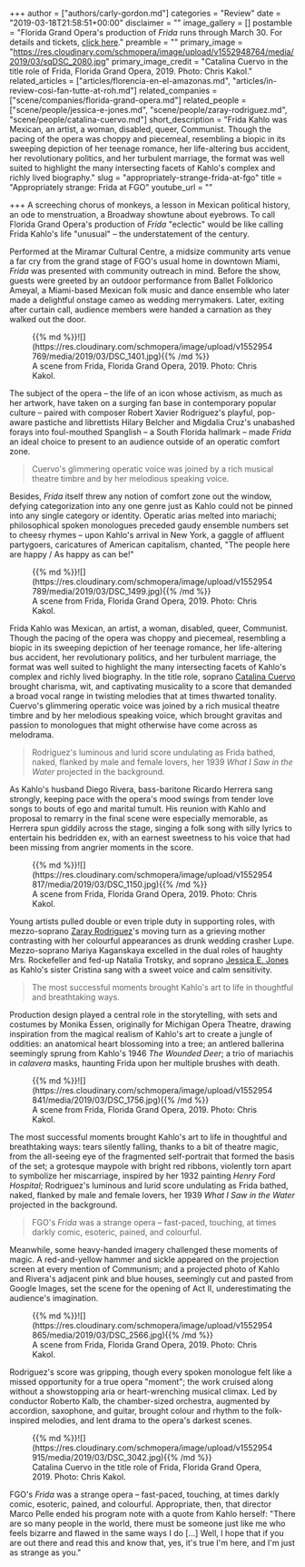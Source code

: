 +++
author = ["authors/carly-gordon.md"]
categories = "Review"
date = "2019-03-18T21:58:51+00:00"
disclaimer = ""
image_gallery = []
postamble = "Florida Grand Opera's production of _Frida_ runs through March 30. For details and tickets, [click here](https://tickets.fgo.org/Tickets/EventDetails.aspx?id=1718)."
preamble = ""
primary_image = "https://res.cloudinary.com/schmopera/image/upload/v1552948764/media/2019/03/sqDSC_2080.jpg"
primary_image_credit = "Catalina Cuervo in the title role of Frida, Florida Grand Opera, 2019. Photo: Chris Kakol."
related_articles = ["articles/florencia-en-el-amazonas.md", "articles/in-review-cosi-fan-tutte-at-roh.md"]
related_companies = ["scene/companies/florida-grand-opera.md"]
related_people = ["scene/people/jessica-e-jones.md", "scene/people/zaray-rodriguez.md", "scene/people/catalina-cuervo.md"]
short_description = "Frida Kahlo was Mexican, an artist, a woman, disabled, queer, Communist. Though the pacing of the opera was choppy and piecemeal, resembling a biopic in its sweeping depiction of her teenage romance, her life-altering bus accident, her revolutionary politics, and her turbulent marriage, the format was well suited to highlight the many intersecting facets of Kahlo's complex and richly lived biography."
slug = "appropriately-strange-frida-at-fgo"
title = "Appropriately strange: Frida at FGO"
youtube_url = ""

+++
A screeching chorus of monkeys, a lesson in Mexican political history, an ode to menstruation, a Broadway showtune about eyebrows. To call Florida Grand Opera's production of _Frida_ "eclectic" would be like calling Frida Kahlo's life "unusual" – the understatement of the century.

Performed at the Miramar Cultural Centre, a midsize community arts venue a far cry from the grand stage of FGO's usual home in downtown Miami, _Frida_ was presented with community outreach in mind. Before the show, guests were greeted by an outdoor performance from Ballet Folklorico Ameyal, a Miami-based Mexican folk music and dance ensemble who later made a delightful onstage cameo as wedding merrymakers. Later, exiting after curtain call, audience members were handed a carnation as they walked out the door.

<figure data-type="image">{{% md %}}![](https://res.cloudinary.com/schmopera/image/upload/v1552954769/media/2019/03/DSC_1401.jpg){{% /md %}}

<figcaption>A scene from Frida, Florida Grand Opera, 2019. Photo: Chris Kakol.</figcaption>

</figure>

The subject of the opera – the life of an icon whose activism, as much as her artwork, have taken on a surging fan base in contemporary popular culture – paired with composer Robert Xavier Rodriguez's playful, pop-aware pastiche and librettists Hilary Belcher and Migdalia Cruz's unabashed forays into foul-mouthed Spanglish – a South Florida hallmark – made _Frida_ an ideal choice to present to an audience outside of an operatic comfort zone.

> Cuervo's glimmering operatic voice was joined by a rich musical theatre timbre and by her melodious speaking voice.

Besides, _Frida_ itself threw any notion of comfort zone out the window, defying categorization into any one genre just as Kahlo could not be pinned into any single category or identity. Operatic arias melted into mariachi; philosophical spoken monologues preceded gaudy ensemble numbers set to cheesy rhymes – upon Kahlo's arrival in New York, a gaggle of affluent partygoers, caricatures of American capitalism, chanted, "The people here are happy / As happy as can be!"

<figure data-type="image">{{% md %}}![](https://res.cloudinary.com/schmopera/image/upload/v1552954789/media/2019/03/DSC_1499.jpg){{% /md %}}

<figcaption>A scene from Frida, Florida Grand Opera, 2019. Photo: Chris Kakol.</figcaption>

</figure>

Frida Kahlo was Mexican, an artist, a woman, disabled, queer, Communist. Though the pacing of the opera was choppy and piecemeal, resembling a biopic in its sweeping depiction of her teenage romance, her life-altering bus accident, her revolutionary politics, and her turbulent marriage, the format was well suited to highlight the many intersecting facets of Kahlo's complex and richly lived biography. In the title role, soprano [Catalina Cuervo](/scene/people/catalina-cuervo/) brought charisma, wit, and captivating musicality to a score that demanded a broad vocal range in twisting melodies that at times thwarted tonality. Cuervo's glimmering operatic voice was joined by a rich musical theatre timbre and by her melodious speaking voice, which brought gravitas and passion to monologues that might otherwise have come across as melodrama.

> Rodriguez's luminous and lurid score undulating as Frida bathed, naked, flanked by male and female lovers, her 1939 _What I Saw in the Water_ projected in the background.

As Kahlo's husband Diego Rivera, bass-baritone Ricardo Herrera sang strongly, keeping pace with the opera's mood swings from tender love songs to bouts of ego and marital tumult. His reunion with Kahlo and proposal to remarry in the final scene were especially memorable, as Herrera spun giddily across the stage, singing a folk song with silly lyrics to entertain his bedridden ex, with an earnest sweetness to his voice that had been missing from angrier moments in the score.

<figure data-type="image">{{% md %}}![](https://res.cloudinary.com/schmopera/image/upload/v1552954817/media/2019/03/DSC_1150.jpg){{% /md %}}

<figcaption>A scene from Frida, Florida Grand Opera, 2019. Photo: Chris Kakol.</figcaption>

</figure>

Young artists pulled double or even triple duty in supporting roles, with mezzo-soprano [Zaray Rodriguez](/scene/people/zaray-rodriguez/)'s moving turn as a grieving mother contrasting with her colourful appearances as drunk wedding crasher Lupe. Mezzo-soprano Mariya Kaganskaya excelled in the dual roles of haughty Mrs. Rockefeller and fed-up Natalia Trotsky, and soprano [Jessica E. Jones](/scene/people/jessica-e-jones/) as Kahlo's sister Cristina sang with a sweet voice and calm sensitivity.

> The most successful moments brought Kahlo's art to life in thoughtful and breathtaking ways.

Production design played a central role in the storytelling, with sets and costumes by Monika Essen, originally for Michigan Opera Theatre, drawing inspiration from the magical realism of Kahlo's art to create a jungle of oddities: an anatomical heart blossoming into a tree; an antlered ballerina seemingly sprung from Kahlo's 1946 _The Wounded Deer_; a trio of mariachis in _calavera_ masks, haunting Frida upon her multiple brushes with death.

<figure data-type="image">{{% md %}}![](https://res.cloudinary.com/schmopera/image/upload/v1552954841/media/2019/03/DSC_1756.jpg){{% /md %}}

<figcaption>A scene from Frida, Florida Grand Opera, 2019. Photo: Chris Kakol.</figcaption>

</figure>

The most successful moments brought Kahlo's art to life in thoughtful and breathtaking ways: tears silently falling, thanks to a bit of theatre magic, from the all-seeing eye of the fragmented self-portrait that formed the basis of the set; a grotesque maypole with bright red ribbons, violently torn apart to symbolize her miscarriage, inspired by her 1932 painting _Henry Ford Hospital_; Rodriguez's luminous and lurid score undulating as Frida bathed, naked, flanked by male and female lovers, her 1939 _What I Saw in the Water_ projected in the background.

> FGO's _Frida_ was a strange opera – fast-paced, touching, at times darkly comic, esoteric, pained, and colourful.

Meanwhile, some heavy-handed imagery challenged these moments of magic. A red-and-yellow hammer and sickle appeared on the projection screen at every mention of Communism; and a projected photo of Kahlo and Rivera's adjacent pink and blue houses, seemingly cut and pasted from Google Images, set the scene for the opening of Act II, underestimating the audience's imagination.

<figure data-type="image">{{% md %}}![](https://res.cloudinary.com/schmopera/image/upload/v1552954865/media/2019/03/DSC_2566.jpg){{% /md %}}

<figcaption>A scene from Frida, Florida Grand Opera, 2019. Photo: Chris Kakol.</figcaption>

</figure>

Rodriguez's score was gripping, though every spoken monologue felt like a missed opportunity for a true opera "moment"; the work cruised along without a showstopping aria or heart-wrenching musical climax. Led by conductor Roberto Kalb, the chamber-sized orchestra, augmented by accordion, saxophone, and guitar, brought colour and rhythm to the folk-inspired melodies, and lent drama to the opera's darkest scenes.

<figure data-type="image">{{% md %}}![](https://res.cloudinary.com/schmopera/image/upload/v1552954915/media/2019/03/DSC_3042.jpg){{% /md %}}

<figcaption>Catalina Cuervo in the title role of Frida, Florida Grand Opera, 2019. Photo: Chris Kakol.</figcaption>

</figure>

FGO's _Frida_ was a strange opera – fast-paced, touching, at times darkly comic, esoteric, pained, and colourful. Appropriate, then, that director Marco Pelle ended his program note with a quote from Kahlo herself: "There are so many people in the world, there must be someone just like me who feels bizarre and flawed in the same ways I do \[...\] Well, I hope that if you are out there and read this and know that, yes, it's true I'm here, and I'm just as strange as you."